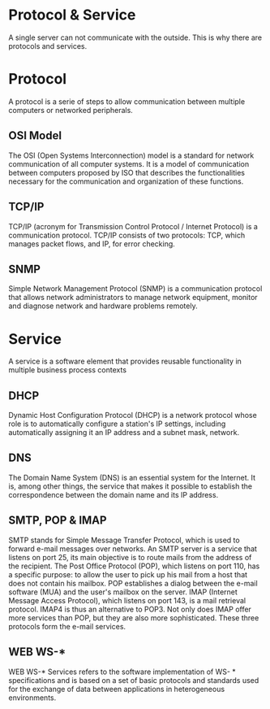 # Protocol & Service

A single server can not communicate with the outside. This is why there are protocols and services.

# Protocol

A protocol is a serie of steps to allow communication between multiple computers or networked peripherals.

## OSI Model

The OSI (Open Systems Interconnection) model is a standard for network communication of all computer systems. It is a model of communication between computers proposed by ISO that describes the functionalities necessary for the communication and organization of these functions.

## TCP/IP

TCP/IP (acronym for Transmission Control Protocol / Internet Protocol) is a communication protocol. TCP/IP consists of two protocols: TCP, which manages packet flows, and IP, for error checking.

## SNMP

Simple Network Management Protocol (SNMP) is a communication protocol that allows network administrators to manage network equipment, monitor and diagnose network and hardware problems remotely.

# Service

A service is a software element that provides reusable functionality in multiple business process contexts

## DHCP

Dynamic Host Configuration Protocol (DHCP) is a network protocol whose role is to automatically configure a station's IP settings, including automatically assigning it an IP address and a subnet mask, network.


## DNS

The Domain Name System (DNS) is an essential system for the Internet. It is, among other things, the service that makes it possible to establish the correspondence between the domain name and its IP address.

## SMTP, POP & IMAP

SMTP stands for Simple Message Transfer Protocol, which is used to forward e-mail messages over networks. An SMTP server is a service that listens on port 25, its main objective is to route mails from the address of the recipient. The Post Office Protocol (POP), which listens on port 110, has a specific purpose: to allow the user to pick up his mail from a host that does not contain his mailbox. POP establishes a dialog between the e-mail software (MUA) and the user's mailbox on the server. IMAP (Internet Message Access Protocol), which listens on port 143, is a mail retrieval protocol. IMAP4 is thus an alternative to POP3. Not only does IMAP offer more services than POP, but they are also more sophisticated. These three protocols form the e-mail services.

## WEB WS-*

WEB WS-* Services refers to the software implementation of WS- * specifications and is based on a set of basic protocols and standards used for the exchange of data between applications in heterogeneous environments.

